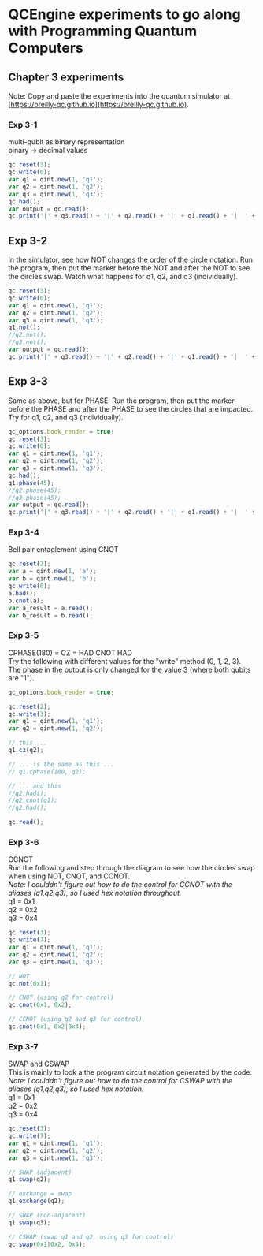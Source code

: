 # QCEngine experiments to go along with Programming Quantum Computers
## Chapter 3 experiments

Note: Copy and paste the experiments into the quantum simulator at [https://oreilly-qc.github.io](https://oreilly-qc.github.io).  

### Exp 3-1
multi-qubit as binary representation  
binary -> decimal values  

```js
qc.reset(3);
qc.write(0);
var q1 = qint.new(1, 'q1');
var q2 = qint.new(1, 'q2');
var q3 = qint.new(1, 'q3');
qc.had();
var output = qc.read();
qc.print('|' + q3.read() + '|' + q2.read() + '|' + q1.read() + '|  ' + output + '\n');
```

## Exp 3-2
In the simulator, see how NOT changes the order of the circle notation. Run the program, then put the marker before the NOT and after the NOT to see the circles swap. Watch what happens for q1, q2, and q3 (individually).  

```js
qc.reset(3);
qc.write(0);
var q1 = qint.new(1, 'q1');
var q2 = qint.new(1, 'q2');
var q3 = qint.new(1, 'q3');
q1.not();
//q2.not();
//q3.not();
var output = qc.read();
qc.print('|' + q3.read() + '|' + q2.read() + '|' + q1.read() + '|  ' + output + '\n');
```

## Exp 3-3
Same as above, but for PHASE. Run the program, then put the marker before the PHASE and after the PHASE to see the circles that are impacted. Try for q1, q2, and q3 (individually).  

```js
qc_options.book_render = true;
qc.reset(3);
qc.write(0);
var q1 = qint.new(1, 'q1');
var q2 = qint.new(1, 'q2');
var q3 = qint.new(1, 'q3');
qc.had();
q1.phase(45);
//q2.phase(45);
//q3.phase(45);
var output = qc.read();
qc.print('|' + q3.read() + '|' + q2.read() + '|' + q1.read() + '|  ' + output + '\n');
```

### Exp 3-4
Bell pair
entaglement using CNOT

```js
qc.reset(2);
var a = qint.new(1, 'a');
var b = qint.new(1, 'b');
qc.write(0);
a.had();
b.cnot(a);
var a_result = a.read();
var b_result = b.read();
```

### Exp 3-5
CPHASE(180) = CZ = HAD CNOT HAD  
Try the following with different values for the "write" method (0, 1, 2, 3).  
The phase in the output is only changed for the value 3 (where both qubits are "1").

```js
qc_options.book_render = true;

qc.reset(2);
qc.write(3);
var q1 = qint.new(1, 'q1');
var q2 = qint.new(1, 'q2');

// this ...
q1.cz(q2);

// ... is the same as this ...
// q1.cphase(180, q2);

// ... and this
//q2.had();
//q2.cnot(q1);
//q2.had();

qc.read();
```

### Exp 3-6
CCNOT  
Run the following and step through the diagram to see how the circles swap when using NOT, CNOT, and CCNOT.  
*Note: I coulddn't figure out how to do the control for CCNOT with the aliases (q1,q2,q3), so I used hex notation throughout.*  
q1 = 0x1  
q2 = 0x2  
q3 = 0x4  

```js
qc.reset(3);
qc.write(7);
var q1 = qint.new(1, 'q1');
var q2 = qint.new(1, 'q2');
var q3 = qint.new(1, 'q3');

// NOT
qc.not(0x1);

// CNOT (using q2 for control)
qc.cnot(0x1, 0x2);

// CCNOT (using q2 and q3 for control)
qc.cnot(0x1, 0x2|0x4);
```

### Exp 3-7
SWAP and CSWAP  
This is mainly to look a the program circuit notation generated by the code.  
*Note: I coulddn't figure out how to do the control for CSWAP with the aliases (q1,q2,q3), so I used hex notation.*  
q1 = 0x1  
q2 = 0x2  
q3 = 0x4  

```js
qc.reset(3);
qc.write(7);
var q1 = qint.new(1, 'q1');
var q2 = qint.new(1, 'q2');
var q3 = qint.new(1, 'q3');

// SWAP (adjacent)
q1.swap(q2);

// exchange = swap
q1.exchange(q2);

// SWAP (non-adjacent)
q1.swap(q3);

// CSWAP (swap q1 and q2, using q3 for control)
qc.swap(0x1|0x2, 0x4);
```